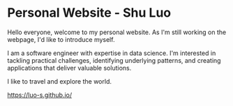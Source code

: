 # Personal Website - Shu Luo

Hello everyone, welcome to my personal website. As I'm still working on the webpage, I'd like to introduce myself.

I am a software engineer with expertise in data science. I'm interested in tackling practical challenges, identifying underlying patterns, and creating applications that deliver valuable solutions. 

I like to travel and explore the world.

https://luo-s.github.io/

